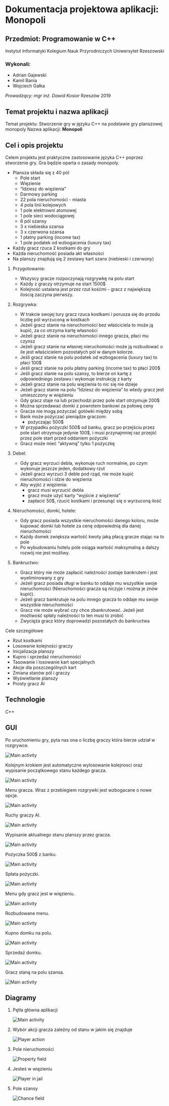 

# Dokumentacja projektowa aplikacji: **Monopoli**
## Przedmiot: Programowanie w C++
Instytut Informatyki
Kolegium Nauk Przyrodniczych
Uniwersytet Rzeszowski




### Wykonali:
* Adrian Gajewski
* Kamil Bania
* Wojciech Gałka

_Prowadzący: mgr inż. Dawid Kosior_
Rzeszów 2019
## Temat projektu i nazwa aplikacji
Temat projektu: Stworzenie gry w języku C++ na podstawie gry planszowej monopoly
Nazwa aplikacji: **Monopoli**
## Cel i opis projektu
Celem projektu jest praktyczne zastosowanie języka C++ poprzez stworzenie gry. Gra będzie oparta 
o zasady monopoly. 
* Plansza składa się z 40 pól
    * Pole start
    * Więzienie
    * “Idziesz do więzienia”
    * Darmowy parking
    * 22 pola nieruchomości - miasta
    * 4 pola linii kolejowych
    * 1 pole elektrowni atomowej
    * 1 pole sieci wodociągowej
    * 6 pól szansy
    * 3 x niebieska szansa
    * 3 x czerwona szansa
    * 1 płatny parking (income tax)
    * 1 pole podatek od wzbogacenia (luxury tax)
* Każdy gracz rzuca 2 kostkami do gry
* Każda nieruchomość posiada akt własności
* Na planszy znajdują się 2 zestawy kart szans (niebieski i czerwony)

1.  Przygotowanie:
    * Wszyscy gracze rozpoczynają rozgrywkę na polu start
    * Każdy z graczy otrzymuje na start 1500$
    * Kolejność ustalana jest przez rzut kośćmi -  gracz z największą ilością zaczyna pierwszy.

2. Rozgrywka:
    * W trakcie swojej tury gracz rzuca kostkami i porusza się do przodu liczbę pól wyrzuconą w kostkach
    * Jeżeli gracz stanie na nieruchomości bez właściciela to może ją kupić, za co otrzyma kartę własności
    * Jeżeli gracz stanie na nieruchomości innego gracza, płaci mu czynsz 
    * Jeżeli gracz stanie na własnej nieruchomości może ją rozbudować o ile jest właścicielem pozostałych pól w danym kolorze.
    * Jeśli gracz stanie na polu podatek od wzbogacenia (luxury tax) to płaci 100$
    * Jeśli gracz stanie na polu płatny parking (income tax) to płaci 200$
    * Jeśli gracz stanie na polu szansy, to bierze on kartę z odpowiedniego zestawu
     i wykonuje instrukcję z karty
    * Jeżeli gracz stanie na polu więzienia to nic się nie dzieje
    * Jeżeli gracz stanie na polu “Idziesz do więzienia” to wtedy gracz jest umieszczony 
    w więzieniu
    * Gdy gracz staje na lub przechodzi przez pole start otrzymuje 200$
    * Można sprzedawać domki z powrotem bankowi za połowę ceny
    * Gracze nie mogą pożyczać gotówki między sobą
    * Bank może pożyczać pieniądze graczom:
        * pożyczając 500$
    * W przypadku pożyczki 500$ od banku, gracz po przejściu przez pole start otrzymuje jedynie 100$, i musi przynajmniej raz przejść przez pole start przed oddaniem pożyczki
    * Gracz może mieć “aktywną” tylko 1 pożyczkę

3. Debel:
    * Gdy gracz wyrzuci debla, wykonuje ruch normalnie, po czym wykonuje jeszcze jeden, dodatkowy rzut
    * Jeżeli gracz wyrzuci 3 deble pod rząd, nie może kupić nieruchomości i idzie do więzienia
    * Aby wyjść z więzienia:
        * gracz musi wyrzucić debla
        * gracz może użyć karty “wyjście z więzienia”
        * zapłacić 50$, rzucić kostkami i przesunąć się o wyrzuconą ilość

4. Nieruchomości, domki, hotele:
    * Gdy gracz posiada wszystkie nieruchomości danego koloru, może kupować domki lub hotele za cenę odpowiednią dla danej nieruchomości
    * Każdy domek zwiększa wartość kwoty jaką płacą gracze stając na to pole
    * Po wybudowaniu hotelu pole osiąga wartość maksymalną a dalszy rozwój nie jest możliwy.

5. Bankructwo:
    * Gracz który nie może zapłacić należności zostaje bankrutem i jest wyeliminowany 
    z gry
    * Jeżeli gracz posiada długi w banku to oddaje mu wszystkie swoje nieruchomości (Nieruchomości gracza są niczyje i można je znów kupić).
    * Jeżeli gracz bankrutuje na polu innego gracza to oddaje mu swoje wszystkie nieruchomości
    * Gracz nie może wybrać czy chce zbankrutować. Jeżeli jest możliwość spłaty należności to ten musi to zrobić
    * Zwycięża gracz który doprowadzi pozostałych do bankructwa

Cele szczegółowe
* Rzut kostkami
* Losowanie kolejności graczy
* Inicjalizacja planszy
* Kupno i sprzedaż nieruchomości
* Tasowanie i losowanie kart specjalnych
* Akcje dla poszczególnych kart
* Zmiana stanów pól i graczy
* Wyświetlanie planszy
* Prosty gracz AI
## Technologie
C++
## GUI
Po uruchomieniu gry, pyta nas ona o liczbę graczy która bierze udział w rozgrywce.

   ![Main activity](/images/Przechwytywanie1.PNG)

Kolejnym krokiem jest automatyczne wylosowanie kolejnosci oraz wypisanie początkowego stanu każdego gracza.

   ![Main activity](/images/Przechwytywanie2.PNG)

Menu gracza. Wraz z przebiegiem rozgrywki jest wzbogacane o nowe opcje.

   ![Main activity](/images/Przechwytywanie3.PNG)

Ruchy graczy AI.

   ![Main activity](/images/Przechwytywanie4AI.PNG)

Wypisanie aktualnego stanu planszy przez gracza.

   ![Main activity](/images/Przechwytywanie5board.PNG)

Pożyczka 500$ z banku.

   ![Main activity](/images/Przechwytywanie6pozyczka.PNG)

Spłata pożyczki.

   ![Main activity](/images/Przechwytywanie7splata.PNG)

Menu gdy gracz jest w więzieniu.

   ![Main activity](/images/Przechwytywanie8Jail.PNG)
   
Rozbudowane menu.
   
   ![Main activity](/images/Przechwytywanie9buyhouse.PNG)
   
Kupno domku na polu.
   
   ![Main activity](/images/Przechwytywanie10buyhouse2.PNG)
   
Sprzedaż domku.
   
   ![Main activity](/images/Przechwytywanie11sellhouse.PNG)
   
Gracz staną na polu szansa.
   
   ![Main activity](/images/PPrzechwytywanie12card.PNG)



## Diagramy
1. Pętla główna aplikacji

   ![Main activity](/images/diagrammonopoly1.png)

2. Wybór akcji gracza zależny od stanu w jakim się znajduje

   ![Player action](/images/diagrammonopoly2.png)
   
3. Pole nieruchomości

   ![Property field](/images/diagrammonopoly3.png)
   
4. Jesteś w więzieniu

   ![Player in jail](/images/diagrammonopoly4.png)

5. Pole szansy

   ![Chance field](/images/diagrammonopoly5.png)

